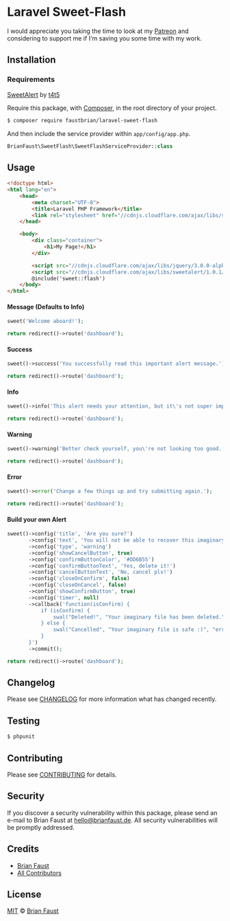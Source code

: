 # Laravel Sweet-Flash

I would appreciate you taking the time to look at my [Patreon](https://www.patreon.com/faustbrian) and considering to support me if I'm saving you some time with my work.

## Installation

### Requirements

[SweetAlert](http://t4t5.github.io/sweetalert/) by [t4t5](https://github.com/t4t5)

Require this package, with [Composer](https://getcomposer.org/), in the root directory of your project.

``` bash
$ composer require faustbrian/laravel-sweet-flash
```

And then include the service provider within `app/config/app.php`.

``` php
BrianFaust\SweetFlash\SweetFlashServiceProvider::class
```

## Usage


```html
<!doctype html>
<html lang="en">
    <head>
        <meta charset="UTF-8">
        <title>Laravel PHP Framework</title>
        <link rel="stylesheet" href="//cdnjs.cloudflare.com/ajax/libs/sweetalert/1.0.1/sweetalert.min.css">
    </head>

    <body>
        <div class="container">
            <h1>My Page!</h1>
        </div>

        <script src="//cdnjs.cloudflare.com/ajax/libs/jquery/3.0.0-alpha1/jquery.min.js"></script>
        <script src="//cdnjs.cloudflare.com/ajax/libs/sweetalert/1.0.1/sweetalert.min.js"></script>
        @include('sweet::flash')
    </body>
</html>

```

#### Message (Defaults to Info)
``` php
sweet('Welcome aboard!');

return redirect()->route('dashboard');
```

#### Success
``` php
sweet()->success('You successfully read this important alert message.');

return redirect()->route('dashboard');
```

#### Info

``` php
sweet()->info('This alert needs your attention, but it\'s not super important.');

return redirect()->route('dashboard');
```

#### Warning
``` php
sweet()->warning('Better check yourself, you\'re not looking too good.');

return redirect()->route('dashboard');
```

#### Error

``` php
sweet()->error('Change a few things up and try submitting again.');

return redirect()->route('dashboard');
```

#### Build your own Alert
``` php
sweet()->config('title', 'Are you sure?')
       ->config('text', 'You will not be able to recover this imaginary file!')
       ->config('type', 'warning')
       ->config('showCancelButton', true)
       ->config('confirmButtonColor', '#DD6B55')
       ->config('confirmButtonText', 'Yes, delete it!')
       ->config('cancelButtonText', 'No, cancel plx!')
       ->config('closeOnConfirm', false)
       ->config('closeOnCancel', false)
       ->config('showConfirmButton', true)
       ->config('timer', null)
       ->callback('function(isConfirm) {
           if (isConfirm) {
               swal("Deleted!", "Your imaginary file has been deleted.", "success");
           } else {
               swal("Cancelled", "Your imaginary file is safe :)", "error");
           }
       }')
       ->commit();

return redirect()->route('dashboard');
```

## Changelog

Please see [CHANGELOG](CHANGELOG.md) for more information what has changed recently.

## Testing

``` bash
$ phpunit
```

## Contributing

Please see [CONTRIBUTING](CONTRIBUTING.md) for details.

## Security

If you discover a security vulnerability within this package, please send an e-mail to Brian Faust at hello@brianfaust.de. All security vulnerabilities will be promptly addressed.

## Credits

- [Brian Faust](https://github.com/faustbrian)
- [All Contributors](../../contributors)

## License

[MIT](LICENSE) © [Brian Faust](https://brianfaust.de)
